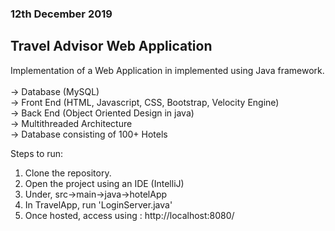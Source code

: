 <h3> 12th December 2019 <h3>
<h2> Travel Advisor Web Application </h2>

Implementation of a Web Application in implemented using Java framework. <br><br>
-> Database (MySQL)<br>
-> Front End (HTML, Javascript, CSS, Bootstrap, Velocity Engine) <br>
-> Back End (Object Oriented Design in java)<br>
-> Multithreaded Architecture <br>
-> Database consisting of 100+ Hotels <br>

Steps to run: <br>

1. Clone the repository. <br>
2. Open the project using an IDE (IntelliJ) <br>
3. Under, src->main->java->hotelApp <br>
4. In TravelApp, run 'LoginServer.java'<br>
5. Once hosted, access using : http://localhost:8080/
